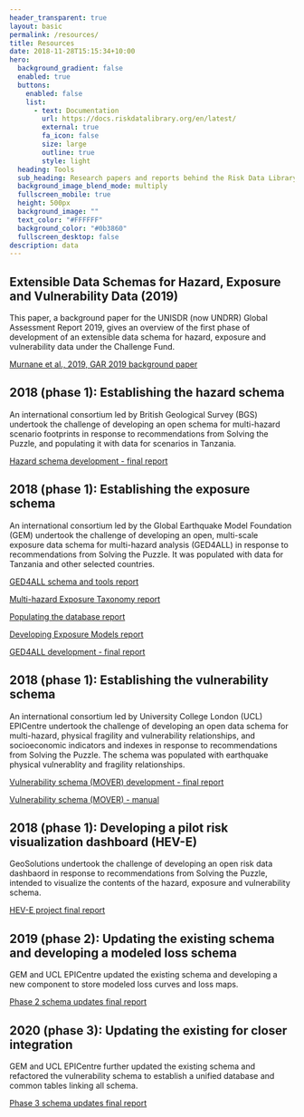 ```yaml
---
header_transparent: true
layout: basic
permalink: /resources/
title: Resources
date: 2018-11-28T15:15:34+10:00
hero:
  background_gradient: false
  enabled: true
  buttons:
    enabled: false
    list:
      - text: Documentation
        url: https://docs.riskdatalibrary.org/en/latest/
        external: true
        fa_icon: false
        size: large
        outline: true
        style: light
  heading: Tools
  sub_heading: Research papers and reports behind the Risk Data Library Standard
  background_image_blend_mode: multiply
  fullscreen_mobile: true
  height: 500px
  background_image: ""
  text_color: "#FFFFFF"
  background_color: "#0b3860"
  fullscreen_desktop: false
description: data
---
```



## Extensible Data Schemas for Hazard, Exposure and Vulnerability Data (2019)

This paper, a background paper for the UNISDR (now UNDRR) Global Assessment Report 2019, gives an overview of the first phase of development of an extensible data schema for hazard, exposure and vulnerability data under the Challenge Fund.

[Murnane et al., 2019, GAR 2019 background paper](http://riskdatalibrary.org/assets/docs/communityReports/Murnane_etal_2019_ExtensibleSchema_GAR19background.pdf)

## 2018 (phase 1): Establishing the hazard schema

An international consortium led by British Geological Survey (BGS) undertook the challenge of developing an open schema for multi-hazard scenario footprints in response to recommendations from Solving the Puzzle, and populating it with data for scenarios in Tanzania.

[Hazard schema development - final report](http://riskdatalibrary.org/assets/docs/technicalReports/challengefund_phase1_hazardSchemaDevelopment.pdf)

## 2018 (phase 1): Establishing the exposure schema

An international consortium led by the Global Earthquake Model Foundation (GEM) undertook the challenge of developing an open, multi-scale exposure data schema for multi-hazard analysis (GED4ALL) in response to recommendations from Solving the Puzzle. It was populated with data for Tanzania and other selected countries.

[GED4ALL schema and tools report](http://riskdatalibrary.org/assets/docs/challengefund_phase1_exposureSchemaDevelopment_D1%20-%20Exposure%20Data%20Schema%20and%20Tools.pdf)

[Multi-hazard Exposure Taxonomy report](http://riskdatalibrary.org/assets/docs/challengefund_phase1_exposureSchemaDevelopment_D2%20-%20Multi-hazard%20Exposure%20Taxonomy.pdf)

[Populating the database report](http://riskdatalibrary.org/assets/docs/challengefund_phase1_exposureSchemaDevelopment_D3%20-%20Populating%20GED4ALL%20with%20Existing%20Databases.pdf)

[Developing Exposure Models report](https://drive.google.com/file/d/1MLLlmrurAs2lXFcYMsFJRHzk1erjoEWg/view?usp=sharing)

[GED4ALL development - final report](http://riskdatalibrary.org/assets/docs/challengefund_phase1_exposureSchemaDevelopment_D5%20-%20Final%20report.pdf)

## 2018 (phase 1): Establishing the vulnerability schema

An international consortium led by University College London (UCL) EPICentre undertook the challenge of developing an open data schema for multi-hazard, physical fragility and vulnerability relationships, and socioeconomic indicators and indexes in response to recommendations from Solving the Puzzle. The schema was populated with earthquake physical vulnerablity and fragility relationships.

[Vulnerability schema (MOVER) development - final report](http://riskdatalibrary.org/assets/docs/challengefund_phase1_vulnerabilitySchemaDevelopment_MOVER%20Physical%20and%20Social%20vulnerability%20data%20schemas.pdf)

[Vulnerability schema (MOVER) - manual](http://riskdatalibrary.org/assets/docs/challengefund_phase1_vulnerabilitySchemaDevelopment_moverManual.pdf)

## 2018 (phase 1): Developing a pilot risk visualization dashboard (HEV-E)

GeoSolutions undertook the challenge of developing an open risk data dashbaord in response to recommendations from Solving the Puzzle, intended to visualize the contents of the hazard, exposure and vulnerability schema.

[HEV-E project final report](http://riskdatalibrary.org/assets/docs/challengefund_phase1_HEV-E%20Final%20Report.pdf)

## 2019 (phase 2): Updating the existing schema and developing a modeled loss schema

GEM and UCL EPICentre updated the existing schema and developing a new component to store modeled loss curves and loss maps.

[Phase 2 schema updates final report](http://riskdatalibrary.org/assets/docs/challengefund_phase2_schemaUpdates%20Final%20report.pdf)

## 2020 (phase 3): Updating the existing for closer integration

GEM and UCL EPICentre further updated the existing schema and refactored the vulnerability schema to establish a unified database and common tables linking all schema.

[Phase 3 schema updates final report](http://riskdatalibrary.org/assets/docs/challengefund_phase3_schemaUpdates%20Final%20report.pdf)
